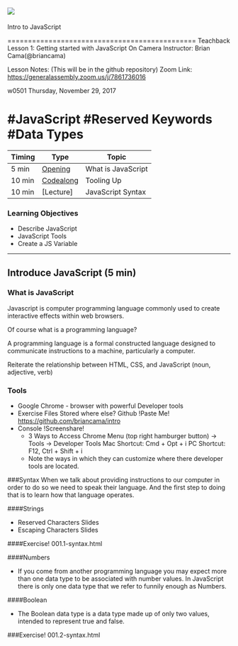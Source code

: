 # ![](https://ga-dash.s3.amazonaws.com/production/assets/logo-9f88ae6c9c3871690e33280fcf557f33.png)
Intro to JavaScript

==============================================
Teachback Lesson 1: Getting started with JavaScript
On Camera Instructor: Brian Cama(@briancama)

Lesson Notes: (This will be in the github repository)
Zoom Link: https://generalassembly.zoom.us/j/7861736016

w0501
Thursday, November 29, 2017

#JavaScript
#Reserved Keywords
#Data Types
==============================================

| Timing | Type |Topic|
| --- | --- | --- |
| 5 min | [Opening](#opening) | What is JavaScript |
| 10 min | [Codealong](#codealong1)  | Tooling Up |
| 10 min | [Lecture] | JavaScript Syntax |

### Learning Objectives

- Describe JavaScript
- JavaScript Tools
- Create a JS Variable

---
<a name="opening"></a>
## Introduce JavaScript (5 min)

### What is JavaScript

Javascript is computer programming language commonly used to create interactive effects within web browsers.

Of course what is a programming language?

  A programming language is a formal constructed language designed to communicate instructions to a machine, particularly a computer.

Reiterate the relationship between HTML, CSS, and JavaScript (noun, adjective, verb)

### Tools

* Google Chrome - browser with powerful Developer tools
* Exercise Files
  Stored where else? Github
  !Paste Me!
  https://github.com/briancama/intro
* Console
  !Screenshare!
  - 3 Ways to Access
    Chrome Menu (top right hamburger button) -> Tools -> Developer Tools
    Mac Shortcut: Cmd + Opt + i
    PC Shortcut: F12, Ctrl + Shift + i
  - Note the ways in which they can customize where there developer tools are located.

###Syntax
<a name="codealong1"></a>
When we talk about providing instructions to our computer in order to do so we need to speak their language. And the first step to doing that is to learn how that language operates.


####Strings
- Reserved Characters Slides
- Escaping Characters Slides

####Exercise! 001.1-syntax.html

####Numbers
- If you come from another programming language you may expect more than one data type to be associated with number values. In JavaScript there is only one data type that we refer to funnily enough as Numbers.

####Boolean
- The Boolean data type is a data type made up of only two values, intended to represent true and false.

###Exercise! 001.2-syntax.html